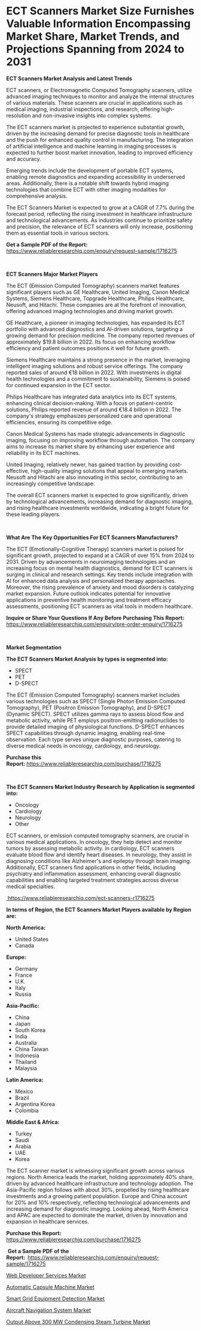 <p><h1>ECT Scanners Market Size Furnishes Valuable Information Encompassing Market Share, Market Trends, and Projections Spanning from 2024 to 2031</h1></p><p><strong>ECT Scanners Market Analysis and Latest Trends</strong></p>
<p><p>ECT scanners, or Electromagnetic Computed Tomography scanners, utilize advanced imaging techniques to monitor and analyze the internal structures of various materials. These scanners are crucial in applications such as medical imaging, industrial inspections, and research, offering high-resolution and non-invasive insights into complex systems.</p><p>The ECT scanners market is projected to experience substantial growth, driven by the increasing demand for precise diagnostic tools in healthcare and the push for enhanced quality control in manufacturing. The integration of artificial intelligence and machine learning in imaging processes is expected to further boost market innovation, leading to improved efficiency and accuracy.</p><p>Emerging trends include the development of portable ECT systems, enabling remote diagnostics and expanding accessibility in underserved areas. Additionally, there is a notable shift towards hybrid imaging technologies that combine ECT with other imaging modalities for comprehensive analysis.</p><p>The ECT Scanners Market is expected to grow at a CAGR of 7.7% during the forecast period, reflecting the rising investment in healthcare infrastructure and technological advancements. As industries continue to prioritize safety and precision, the relevance of ECT scanners will only increase, positioning them as essential tools in various sectors.</p></p>
<p><strong>Get a Sample PDF of the Report:&nbsp;</strong> <a href="https://www.reliableresearchiq.com/enquiry/request-sample/1716275?utm_campaign=1106&utm_medium=2&utm_source=Github&utm_content=ia&utm_term=23102024&utm_id=ect-scanners">https://www.reliableresearchiq.com/enquiry/request-sample/1716275</a></p>
<p>&nbsp;</p>
<p><strong>ECT Scanners Major Market Players</strong></p>
<p><p>The ECT (Emission Computed Tomography) scanners market features significant players such as GE Healthcare, United Imaging, Canon Medical Systems, Siemens Healthcare, Topgrade Healthcare, Philips Healthcare, Neusoft, and Hitachi. These companies are at the forefront of innovation, offering advanced imaging technologies and driving market growth.</p><p>GE Healthcare, a pioneer in imaging technologies, has expanded its ECT portfolio with advanced diagnostics and AI-driven solutions, targeting a growing demand for precision medicine. The company reported revenues of approximately $19.8 billion in 2022. Its focus on enhancing workflow efficiency and patient outcomes positions it well for future growth.</p><p>Siemens Healthcare maintains a strong presence in the market, leveraging intelligent imaging solutions and robust service offerings. The company reported sales of around €18 billion in 2022. With investments in digital health technologies and a commitment to sustainability, Siemens is poised for continued expansion in the ECT sector.</p><p>Philips Healthcare has integrated data analytics into its ECT systems, enhancing clinical decision-making. With a focus on patient-centric solutions, Philips reported revenue of around €18.4 billion in 2022. The company's strategy emphasizes personalized care and operational efficiencies, ensuring its competitive edge.</p><p>Canon Medical Systems has made strategic advancements in diagnostic imaging, focusing on improving workflow through automation. The company aims to increase its market share by enhancing user experience and reliability in its ECT machines.</p><p>United Imaging, relatively newer, has gained traction by providing cost-effective, high-quality imaging solutions that appeal to emerging markets. Neusoft and Hitachi are also innovating in this sector, contributing to an increasingly competitive landscape.</p><p>The overall ECT scanners market is expected to grow significantly, driven by technological advancements, increasing demand for diagnostic imaging, and rising healthcare investments worldwide, indicating a bright future for these leading players.</p></p>
<p>&nbsp;</p>
<p><strong>What Are The Key Opportunities For ECT Scanners Manufacturers?</strong></p>
<p><p>The ECT (Emotionally-Cognitive Therapy) scanners market is poised for significant growth, projected to expand at a CAGR of over 15% from 2024 to 2031. Driven by advancements in neuroimaging technologies and an increasing focus on mental health diagnostics, demand for ECT scanners is surging in clinical and research settings. Key trends include integration with AI for enhanced data analysis and personalized therapy approaches. Moreover, the rising prevalence of anxiety and mood disorders is catalyzing market expansion. Future outlook indicates potential for innovative applications in preventive health monitoring and treatment efficacy assessments, positioning ECT scanners as vital tools in modern healthcare.</p></p>
<p><strong>Inquire or Share Your Questions If Any Before Purchasing This Report:</strong> <a href="https://www.reliableresearchiq.com/enquiry/pre-order-enquiry/1716275?utm_campaign=1106&utm_medium=2&utm_source=Github&utm_content=ia&utm_term=23102024&utm_id=ect-scanners">https://www.reliableresearchiq.com/enquiry/pre-order-enquiry/1716275</a></p>
<p>&nbsp;</p>
<p><strong>Market Segmentation</strong></p>
<p><strong>The ECT Scanners Market Analysis by types is segmented into:</strong></p>
<p><ul><li>SPECT</li><li>PET</li><li>D-SPECT</li></ul></p>
<p><p>The ECT (Emission Computed Tomography) scanners market includes various technologies such as SPECT (Single Photon Emission Computed Tomography), PET (Positron Emission Tomography), and D-SPECT (Dynamic SPECT). SPECT utilizes gamma rays to assess blood flow and metabolic activity, while PET employs positron-emitting radionuclides to provide detailed imaging of physiological functions. D-SPECT enhances SPECT capabilities through dynamic imaging, enabling real-time observation. Each type serves unique diagnostic purposes, catering to diverse medical needs in oncology, cardiology, and neurology.</p></p>
<p><strong>Purchase this Report:&nbsp;</strong><a href="https://www.reliableresearchiq.com/purchase/1716275?utm_campaign=1106&utm_medium=2&utm_source=Github&utm_content=ia&utm_term=23102024&utm_id=ect-scanners">https://www.reliableresearchiq.com/purchase/1716275</a></p>
<p>&nbsp;</p>
<p><strong>The ECT Scanners Market Industry Research by Application is segmented into:</strong></p>
<p><ul><li>Oncology</li><li>Cardiology</li><li>Neurology</li><li>Other</li></ul></p>
<p><p>ECT scanners, or emission computed tomography scanners, are crucial in various medical applications. In oncology, they help detect and monitor tumors by assessing metabolic activity. In cardiology, ECT scanners evaluate blood flow and identify heart diseases. In neurology, they assist in diagnosing conditions like Alzheimer's and epilepsy through brain imaging. Additionally, ECT scanners find applications in other fields, including psychiatry and inflammation assessment, enhancing overall diagnostic capabilities and enabling targeted treatment strategies across diverse medical specialties.</p></p>
<p><a href="https://www.reliableresearchiq.com/ect-scanners-r1716275?utm_campaign=1106&utm_medium=2&utm_source=Github&utm_content=ia&utm_term=23102024&utm_id=ect-scanners">&nbsp;https://www.reliableresearchiq.com/ect-scanners-r1716275</a></p>
<p><strong>In terms of Region, the ECT Scanners Market Players available by Region are:</strong></p>
<p>
    <p> <strong> North America: </strong>
        <ul>
            <li>United States</li>
            <li>Canada</li>
        </ul>
        </p> 
    <p> <strong> Europe: </strong>
        <ul>
            <li>Germany</li>
            <li>France</li>
            <li>U.K.</li>
            <li>Italy</li>
            <li>Russia</li>
        </ul>
        </p> 
    <p> <strong> Asia-Pacific: </strong>
        <ul>
            <li>China</li>
            <li>Japan</li>
            <li>South Korea</li>
            <li>India</li>
            <li>Australia</li>
            <li>China Taiwan</li>
            <li>Indonesia</li>
            <li>Thailand</li>
            <li>Malaysia</li>
        </ul>
        </p> 
    <p> <strong> Latin America: </strong>
        <ul>
            <li>Mexico</li>
            <li>Brazil</li>
            <li>Argentina Korea</li>
            <li>Colombia</li>
        </ul>
        </p> 
    <p> <strong> Middle East & Africa: </strong>
        <ul>
            <li>Turkey</li>
            <li>Saudi</li>
            <li>Arabia</li>
            <li>UAE</li>
            <li>Korea</li>
        </ul>
    </p>
    </p>
<p><p>The ECT scanner market is witnessing significant growth across various regions. North America leads the market, holding approximately 40% share, driven by advanced healthcare infrastructure and technology adoption. The Asia-Pacific region follows with about 30%, propelled by rising healthcare investments and a growing patient population. Europe and China account for 20% and 10% respectively, reflecting technological advancements and increasing demand for diagnostic imaging. Looking ahead, North America and APAC are expected to dominate the market, driven by innovation and expansion in healthcare services.</p></p>
<p><strong>Purchase this Report: </strong><a href="https://www.reliableresearchiq.com/purchase/1716275?utm_campaign=1106&utm_medium=2&utm_source=Github&utm_content=ia&utm_term=23102024&utm_id=ect-scanners">https://www.reliableresearchiq.com/purchase/1716275</a></p>
<p>&nbsp;<strong>Get a Sample PDF of the Report:&nbsp;&nbsp;</strong><a href="https://www.reliableresearchiq.com/enquiry/request-sample/1716275?utm_campaign=1106&utm_medium=2&utm_source=Github&utm_content=ia&utm_term=23102024&utm_id=ect-scanners">https://www.reliableresearchiq.com/enquiry/request-sample/1716275</a></p>
<p><strong></strong></p>
<p><p><a href="https://www.linkedin.com/pulse/in-depth-analysis-global-web-developer-services-market-aygve?utm_campaign=1106&utm_medium=2&utm_source=Github&utm_content=ia&utm_term=23102024&utm_id=ect-scanners">Web Developer Services Market</a></p><p><a href="https://issuu.com/reportprime-2/docs/automatic-capsule-machine-market-si_bd4625b17f1226?utm_campaign=1106&utm_medium=2&utm_source=Github&utm_content=ia&utm_term=23102024&utm_id=ect-scanners">Automatic Capsule Machine Market</a></p><p><a href="https://github.com/sumonsky0m/Market-Research-Report-List-1/blob/main/smart-grid-equipment-detection-market.md?utm_campaign=1106&utm_medium=2&utm_source=Github&utm_content=ia&utm_term=23102024&utm_id=ect-scanners">Smart Grid Equipment Detection Market</a></p><p><a href="https://issuu.com/reportprime-2/docs/aircraft-navigation-system-market-s_c176552d356801?utm_campaign=1106&utm_medium=2&utm_source=Github&utm_content=ia&utm_term=23102024&utm_id=ect-scanners">Aircraft Navigation System Market</a></p><p><a href="https://github.com/AnnDiaz698/Market-Research-Report-List-1/blob/main/output-above-300-mw-condensing-steam-turbine-market.md?utm_campaign=1106&utm_medium=2&utm_source=Github&utm_content=ia&utm_term=23102024&utm_id=ect-scanners">Output Above 300 MW Condensing Steam Turbine Market</a></p></p>